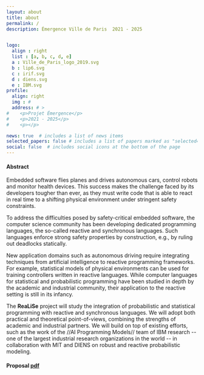 ```yaml
---
layout: about
title: about
permalink: /
description: Émergence Ville de Paris  2021 - 2025


logo:
  align : right
  list : [a, b, c, d, e]
  a : Ville_de_Paris_logo_2019.svg
  b : lip6.svg
  c : irif.svg
  d : diens.svg
  e : IBM.svg
profile:
  align: right
  img : #
  address: # >
#    <p>Projet Émergence</p>
#    <p>2021 - 2025</p>
#    <p></p>

news: true  # includes a list of news items
selected_papers: false # includes a list of papers marked as "selected={true}"
social: false  # includes social icons at the bottom of the page
---
```


#### Abstract

Embedded software flies planes and drives autonomous cars, control robots and
monitor health devices. This success makes the challenge faced by its developers
tougher than ever, as they must write code that is able to react in real time to
a shifting physical environment under stringent safety constraints.

To address the difficulties posed by safety-critical embedded software, the
computer science community has been developing dedicated programming languages,
the so-called reactive and synchronous languages. Such languages enforce strong
safety properties by construction, e.g., by ruling out deadlocks statically.

New application domains such as autonomous driving require integrating
techniques from artificial intelligence to reactive programming frameworks. For
example, statistical models of physical environments can be used for training
controllers written in reactive languages. While computer languages for
statistical and probabilistic programming have been studied in depth by the
academic and industrial community, their application to the reactive setting is
still in its infancy.

The **ReaLiSe** project will study the integration of probabilistic and
statistical programming with reactive and synchronous languages. We will adopt
both practical and theoretical point-of-views, combining the strengths of
academic and industrial partners. We will build on top of existing efforts, such
as the work of the //AI Programming Models// team of IBM research -- one of the
largest industrial research organizations in the world -- in collaboration with
MIT and DIENS on robust and reactive probabilistic modeling.

#### Proposal   <a href="{{ 'ReaLiSe-proposal.pdf' | prepend: '/assets/pdf/' | relative_url }}" class="publication links btn btn-sm z-depth-0" role="button" target="_blank">pdf</a>

